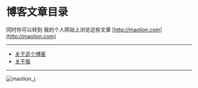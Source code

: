 # 博客文章目录

同时你可以转到 我的个人网站上浏览这些文章 [http://maolion.com](http://maolion.com)

----

- [关于这个博客](./about-this-blog/about-this-blog.md)
- [关于我](./about-me/about-me.md)


----

![maolion_j](https://lh4.googleusercontent.com/gZ2dkkfYdV-KXgTyQ-zm3gBAbBc72HOVmftPi6iUPpJ2Mh-plKxY6VAjTonhiKdparfX0wHiWlMZz1c=w3840-h2152)
